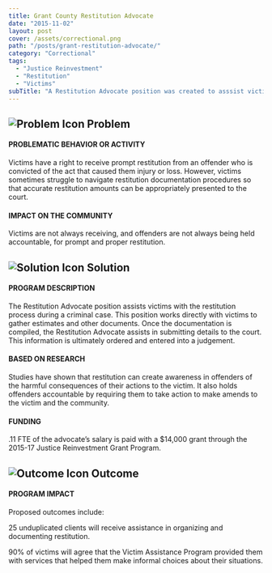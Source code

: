 ```yaml
---
title: Grant County Restitution Advocate
date: "2015-11-02"
layout: post
cover: /assets/correctional.png
path: "/posts/grant-restitution-advocate/"
category: "Correctional"
tags:
  - "Justice Reinvestment"
  - "Restitution"
  - "Victims"
subTitle: "A Restitution Advocate position was created to asssist victims in navigating the restitution process."
---
```


## ![Problem Icon](https://github.com/google/material-design-icons/raw/master/alert/1x_web/ic_error_outline_black_48dp.png "Problem") Problem

#### PROBLEMATIC BEHAVIOR OR ACTIVITY

Victims have a right to receive prompt restitution from an offender who is convicted of the act that caused them injury or loss. However, victims sometimes struggle to navigate restitution documentation procedures so that accurate restitution amounts can be appropriately presented to the court.

#### IMPACT ON THE COMMUNITY

Victims are not always receiving, and offenders are not always being held accountable, for prompt and proper restitution.

## ![Solution Icon](https://github.com/google/material-design-icons/raw/master/action/1x_web/ic_lightbulb_outline_black_48dp.png "Solution") Solution

#### PROGRAM DESCRIPTION

The Restitution Advocate position assists victims with the restitution process during a criminal case. This position works directly with victims to gather estimates and other documents. Once the documentation is compiled, the Restitution Advocate assists in submitting details to the court. This information is ultimately ordered and entered into a judgement.

#### BASED ON RESEARCH

Studies have shown that restitution can create awareness in offenders of the harmful consequences of their actions to the victim. It also holds offenders accountable by requiring them to take action to make amends to the victim and the community.

#### FUNDING

.11 FTE of the advocate’s salary is paid with a $14,000 grant through the 2015-17 Justice Reinvestment Grant Program.

## ![Outcome Icon](https://github.com/google/material-design-icons/raw/master/action/1x_web/ic_view_list_black_48dp.png "Outcome") Outcome

#### PROGRAM IMPACT

Proposed outcomes include:

25 unduplicated clients will receive assistance in organizing and documenting restitution.

90% of victims will agree that the Victim Assistance Program provided them with services that helped them make informal choices about their situations.
